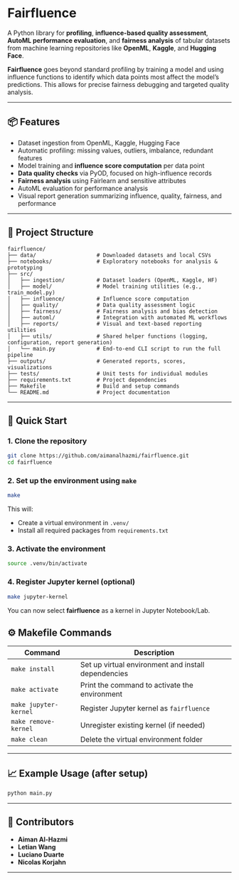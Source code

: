# Fairfluence

A Python library for **profiling**, **influence-based quality assessment**, **AutoML performance evaluation**, and **fairness analysis** of tabular datasets from machine learning repositories like **OpenML**, **Kaggle**, and **Hugging Face**.

**Fairfluence** goes beyond standard profiling by training a model and using influence functions to identify which data points most affect the model’s predictions. This allows for precise fairness debugging and targeted quality analysis.

---

## 📦 Features

- Dataset ingestion from OpenML, Kaggle, Hugging Face
- Automatic profiling: missing values, outliers, imbalance, redundant features
- Model training and **influence score computation** per data point
- **Data quality checks** via PyOD, focused on high-influence records
- **Fairness analysis** using Fairlearn and sensitive attributes
- AutoML evaluation for performance analysis
- Visual report generation summarizing influence, quality, fairness, and performance

---

## 🔧 Project Structure

```
fairfluence/
├── data/                   # Downloaded datasets and local CSVs
├── notebooks/              # Exploratory notebooks for analysis & prototyping
├── src/
│   ├── ingestion/          # Dataset loaders (OpenML, Kaggle, HF)
│   ├── model/              # Model training utilities (e.g., train_model.py)
│   ├── influence/          # Influence score computation
│   ├── quality/            # Data quality assessment logic
│   ├── fairness/           # Fairness analysis and bias detection
│   ├── automl/             # Integration with automated ML workflows
│   ├── reports/            # Visual and text-based reporting utilities
│   ├── utils/              # Shared helper functions (logging, configuration, report generation)
│   └── main.py             # End-to-end CLI script to run the full pipeline
├── outputs/                # Generated reports, scores, visualizations
├── tests/                  # Unit tests for individual modules
├── requirements.txt        # Project dependencies
├── Makefile                # Build and setup commands
└── README.md               # Project documentation
```

---

## 🚀 Quick Start

### 1. Clone the repository
```bash
git clone https://github.com/aimanalhazmi/fairfluence.git
cd fairfluence
```

### 2. Set up the environment using `make`
```bash
make
```

This will:
- Create a virtual environment in `.venv/`
- Install all required packages from `requirements.txt`

### 3. Activate the environment
```bash
source .venv/bin/activate
```

### 4. Register Jupyter kernel (optional)
```bash
make jupyter-kernel
```

You can now select **fairfluence** as a kernel in Jupyter Notebook/Lab.


## ⚙️ Makefile Commands

| Command             | Description                                                |
|---------------------|------------------------------------------------------------|
| `make install`      | Set up virtual environment and install dependencies        |
| `make activate`     | Print the command to activate the environment              |
| `make jupyter-kernel` | Register Jupyter kernel as `fairfluence`          |
| `make remove-kernel`  | Unregister existing kernel (if needed)                  |
| `make clean`        | Delete the virtual environment folder                      |


---

## 📈 Example Usage (after setup)

```bash
python main.py
```
---

## 👥 Contributors

- **Aiman Al-Hazmi** 
- **Letian Wang** 
- **Luciano Duarte**  
- **Nicolas Korjahn**

---

